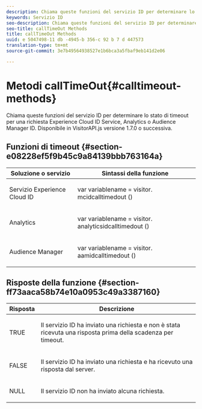 ```yaml
---
description: Chiama queste funzioni del servizio ID per determinare lo stato di timeout per una richiesta Experience Cloud ID Service, Analytics o Audience Manager ID. Disponibile in VisitorAPI.js versione 1.7.0 o successiva.
keywords: Servizio ID
seo-description: Chiama queste funzioni del servizio ID per determinare lo stato di timeout per una richiesta Experience Cloud ID Service, Analytics o Audience Manager ID. Disponibile in VisitorAPI.js versione 1.7.0 o successiva.
seo-title: callTimeOut Methods
title: callTimeOut Methods
uuid: e 5047498-11 db -4945-b 356-c 92 b 7 d 447573
translation-type: tm+mt
source-git-commit: 3e7b49564938527e1b6bca3a5fbaf9eb141d2e06

---
```



# Metodi callTimeOut{#calltimeout-methods}

Chiama queste funzioni del servizio ID per determinare lo stato di timeout per una richiesta Experience Cloud ID Service, Analytics o Audience Manager ID. Disponibile in VisitorAPI.js versione 1.7.0 o successiva.

## Funzioni di timeout {#section-e08228ef5f9b45c9a84139bbb763164a}

<table id="table_B3ACE584B3224D838070D32A8462EF28"> 
 <thead> 
  <tr> 
   <th colname="col1" class="entry"> Soluzione o servizio </th> 
   <th colname="col2" class="entry"> Sintassi della funzione </th> 
  </tr> 
 </thead>
 <tbody> 
  <tr> 
   <td colname="col1"> <p>Servizio Experience Cloud ID </p> </td> 
   <td colname="col2"> <p> <span class="codeph">var <span class="varname"> variablename</span> = visitor. mcidcalltimedout ()</span> </p> </td> 
  </tr> 
  <tr> 
   <td colname="col1"> <p> <span class="keyword"> Analytics</span> </p> </td> 
   <td colname="col2"> <p> <span class="codeph">var <span class="varname"> variablename</span> = visitor. analyticsidcalltimedout ()</span> </p> </td> 
  </tr> 
  <tr> 
   <td colname="col1"> <p> <span class="keyword"> Audience Manager</span> </p> </td> 
   <td colname="col2"> <p> <span class="codeph">var <span class="varname"> variablename</span> = visitor. aamidcalltimedout ()</span> </p> </td> 
  </tr> 
 </tbody> 
</table>

## Risposte della funzione {#section-ff73aaca58b74e10a0953c49a3387160}

<table id="table_5D08A5DD6FD04F94818B0E8B790D3136"> 
 <thead> 
  <tr> 
   <th colname="col1" class="entry"> Risposta </th> 
   <th colname="col2" class="entry"> Descrizione </th> 
  </tr> 
 </thead>
 <tbody> 
  <tr> 
   <td colname="col1"> <p> <span class="codeph"> TRUE</span> </p> </td> 
   <td colname="col2"> <p>Il servizio ID ha inviato una richiesta e non è stata ricevuta una risposta prima della scadenza per timeout. </p> </td> 
  </tr> 
  <tr> 
   <td colname="col1"> <p> <span class="codeph"> FALSE</span> </p> </td> 
   <td colname="col2"> <p>Il servizio ID ha inviato una richiesta e ha ricevuto una risposta dal server. </p> </td> 
  </tr> 
  <tr> 
   <td colname="col1"> <p> <span class="codeph"> NULL</span> </p> </td> 
   <td colname="col2"> <p>Il servizio ID non ha inviato alcuna richiesta. </p> </td> 
  </tr> 
 </tbody> 
</table>

